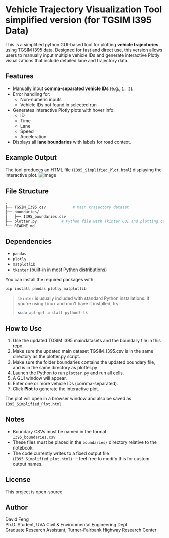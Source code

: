 # Vehicle Trajectory Visualization Tool simplified version (for TGSIM I395 Data)

This is a simplified python GUI-based tool for plotting **vehicle trajectories** using TGSIM I395 data. Designed for fast and direct use, this version allows users to manually input multiple vehicle IDs and generate interactive Plotly visualizations that include detailed lane and trajectory data.

## Features

- Manually input **comma-separated vehicle IDs** (e.g., `1, 2`).
- Error handling for:
  - Non-numeric inputs
  - Vehicle IDs not found in selected run
- Generates interactive Plotly plots with hover info:
  - ID
  - Time
  - Lane
  - Speed
  - Acceleration
- Displays all **lane boundaries** with labels for road context.

## Example Output

The tool produces an HTML file (`I395_Simplified_Plot.html`) displaying the interactive plot.
![image](https://github.com/user-attachments/assets/163f6f26-9fab-456e-89cf-d6de5958de53)



## File Structure

```bash
.
├── TGSIM_I395.csv            # Main trajectory dataset
├── boundaries/
│   ├── I395_boundaries.csv
├── plotter.py           # Python file with Tkinter GUI and plotting code
└── README.md
```

## Dependencies

- `pandas`
- `plotly`
- `matplotlib`
- `tkinter` (built-in in most Python distributions)

You can install the required packages with:

```bash
pip install pandas plotly matplotlib
```

> `tkinter` is usually included with standard Python installations. If you're using Linux and don't have it installed, try:
>
> ```bash
> sudo apt-get install python3-tk
> ```

## How to Use

1. Use the updated TGSIM I395 maindatasets and the boundary file in this repo.
2. Make sure the updated main dataset TGSIM_I395.csv is in the same directory as the plotter.py script.
3. Make sure the folder boundaries contains the updated boundary file, and is in the same directory as plotter.py
4. Launch the Python to run `plotter.py` and run all cells.
5. A GUI window will appear.
6. Enter one or more vehicle IDs (comma-separated).
7. Click **Plot** to generate the interactive plot.
   

The plot will open in a browser window and also be saved as `I395_Simplified_Plot.html`.


## Notes

- Boundary CSVs must be named in the format:  
  `I395_boundaries.csv`
- These files must be placed in the `boundaries/` directory relative to the notebook.
- The code currently writes to a fixed output file (`I395_Simplified_plot.html`) — feel free to modify this for custom output names.

## License

This project is open-source

## Author

David Feng  
Ph.D. Student, UVA Civil & Environmental Engineering Dept.  <br />
Graduate Research Assistant, Turner-Fairbank Highway Research Center <br />




